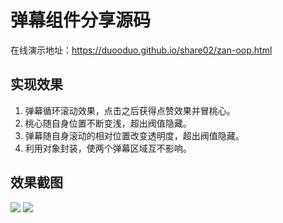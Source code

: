 # 弹幕组件分享源码
在线演示地址：https://duooduo.github.io/share02/zan-oop.html
 
## 实现效果
1. 弹幕循环滚动效果，点击之后获得点赞效果并冒桃心。
2. 桃心随自身位置不断变浅，超出阀值隐藏。
3. 弹幕随自身滚动的相对位置改变透明度，超出阀值隐藏。
4. 利用对象封装，使两个弹幕区域互不影响。
 
## 效果截图
![](https://duooduo.github.io/share02/screenshot1.png)
![](https://duooduo.github.io/share02/screenshot2.png)
